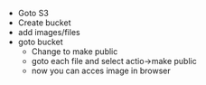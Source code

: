 * Goto S3
* Create bucket
* add images/files
* goto bucket
  * Change to make public
  * goto each file and select actio->make public
  * now you can acces image in browser
